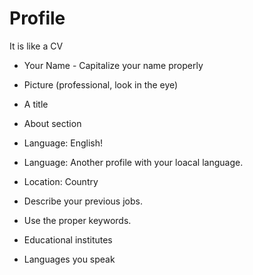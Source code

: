 # Profile

It is like a CV

* Your Name - Capitalize your name properly
* Picture (professional, look in the eye)
* A title
* About section

* Language: English!
* Language: Another profile with your loacal language.
* Location: Country

* Describe your previous jobs.
* Use the proper keywords.
* Educational institutes
* Languages you speak


